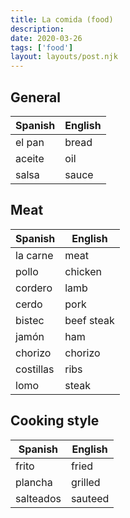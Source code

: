 ```yaml
---
title: La comida (food)
description:
date: 2020-03-26
tags: ['food']
layout: layouts/post.njk
---
```

## General

| Spanish     | English      |
| ----------- | ------------ |
| el pan  | bread         |
| aceite  | oil         |
| salsa  | sauce         |


## Meat
| Spanish     | English      |
| ----------- | ------------ |
| la carne  | meat         |
| pollo  | chicken         |
| cordero  | lamb         |
| cerdo  | pork         |
| bistec  | beef steak         |
| jamón  | ham         |
| chorizo  | chorizo         |
| costillas  | ribs         |
| lomo  | steak         |

## Cooking style
| Spanish     | English      |
| ----------- | ------------ |
| frito  | fried         |
| plancha  | grilled         |
| salteados  | sauteed         |